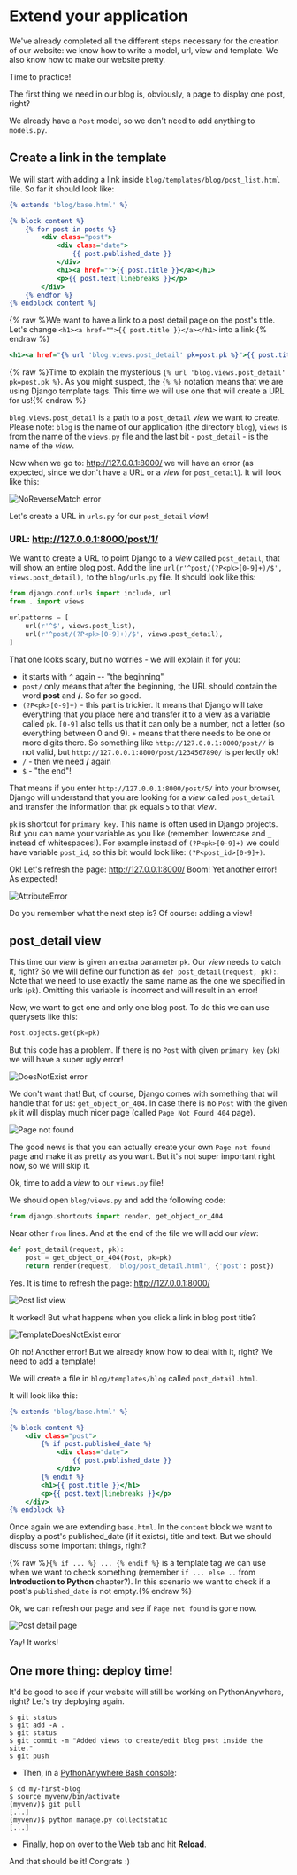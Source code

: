 # Extend your application

We've already completed all the different steps necessary for the creation of our website: we know how to write a model, url, view and template. We also know how to make our website pretty.

Time to practice!

The first thing we need in our blog is, obviously, a page to display one post, right?

We already have a `Post` model, so we don't need to add anything to `models.py`.

## Create a link in the template

We will start with adding a link inside `blog/templates/blog/post_list.html` file. So far it should look like:
```html:blog/templates/blog/post_list.html
{% extends 'blog/base.html' %}

{% block content %}
    {% for post in posts %}
        <div class="post">
            <div class="date">
                {{ post.published_date }}
            </div>
            <h1><a href="">{{ post.title }}</a></h1>
            <p>{{ post.text|linebreaks }}</p>
        </div>
    {% endfor %}
{% endblock content %}

```

{% raw %}We want to have a link to a post detail page on the post's title. Let's change `<h1><a href="">{{ post.title }}</a></h1>` into a link:{% endraw %}

```html:blog/templates/blog/post_list.html
<h1><a href="{% url 'blog.views.post_detail' pk=post.pk %}">{{ post.title }}</a></h1>
```

{% raw %}Time to explain the mysterious `{% url 'blog.views.post_detail' pk=post.pk %}`. As you might suspect, the `{% %}` notation means that we are using Django template tags. This time we will use one that will create a URL for us!{% endraw %}

`blog.views.post_detail` is a path to a `post_detail` *view* we want to create. Please note: `blog` is the name of our application (the directory `blog`), `views` is from the name of the `views.py` file and the last bit - `post_detail` - is the name of the *view*.

Now when we go to: http://127.0.0.1:8000/ we will have an error (as expected, since we don't have a URL or a *view* for `post_detail`). It will look like this:

![NoReverseMatch error](images/no_reverse_match2.png)

Let's create a URL in `urls.py` for our `post_detail` *view*!

### URL: http://127.0.0.1:8000/post/1/

We want to create a URL to point Django to a *view* called `post_detail`, that will show an entire blog post. Add the line `url(r'^post/(?P<pk>[0-9]+)/$', views.post_detail),` to the `blog/urls.py` file. It should look like this:

```python:blog/urls.py
from django.conf.urls import include, url
from . import views

urlpatterns = [
    url(r'^$', views.post_list),
    url(r'^post/(?P<pk>[0-9]+)/$', views.post_detail),
]
```

That one looks scary, but no worries - we will explain it for you:
- it starts with `^` again -- "the beginning"
- `post/` only means that after the beginning, the URL should contain the word __post__ and __/__. So far so good.
- `(?P<pk>[0-9]+)` - this part is trickier. It means that Django will take everything that you place here and transfer it to a view as a variable called `pk`. `[0-9]` also tells us that it can only be a number, not a letter (so everything between 0 and 9). `+` means that there needs to be one or more digits there. So something like `http://127.0.0.1:8000/post//` is not valid, but `http://127.0.0.1:8000/post/1234567890/` is perfectly ok!
- `/` - then we need __/__ again
- `$` - "the end"!

That means if you enter `http://127.0.0.1:8000/post/5/` into your browser, Django will understand that you are looking for a *view* called `post_detail` and transfer the information that `pk` equals `5` to that *view*.

`pk` is shortcut for `primary key`. This name is often used in Django projects. But you can name your variable as you like (remember: lowercase and `_` instead of whitespaces!). For example instead of `(?P<pk>[0-9]+)` we could have variable `post_id`, so this bit would look like: `(?P<post_id>[0-9]+)`.

Ok! Let's refresh the page: http://127.0.0.1:8000/ Boom! Yet another error! As expected!

![AttributeError](images/attribute_error2.png)

Do you remember what the next step is? Of course: adding a view!

## post_detail view

This time our *view* is given an extra parameter `pk`. Our *view* needs to catch it, right? So we will define our function as `def post_detail(request, pk):`. Note that we need to use exactly the same name as the one we specified in urls (`pk`). Omitting this variable is incorrect and will result in an error!

Now, we want to get one and only one blog post. To do this we can use querysets like this:

```python
Post.objects.get(pk=pk)
```

But this code has a problem. If there is no `Post` with given `primary key` (`pk`) we will have a super ugly error!

![DoesNotExist error](images/does_not_exist2.png)

We don't want that! But, of course, Django comes with something that will handle that for us: `get_object_or_404`. In case there is no `Post` with the given `pk` it will display much nicer page (called `Page Not Found 404` page).

![Page not found](images/404_2.png)

The good news is that you can actually create your own `Page not found` page and make it as pretty as you want. But it's not super important right now, so we will skip it.

Ok, time to add a *view* to our `views.py` file!

We should open `blog/views.py` and add the following code:

```python:blog/views.py
from django.shortcuts import render, get_object_or_404
```

Near other `from` lines. And at the end of the file we will add our *view*:

```python:blog/views.py
def post_detail(request, pk):
    post = get_object_or_404(Post, pk=pk)
    return render(request, 'blog/post_detail.html', {'post': post})
```

Yes. It is time to refresh the page: http://127.0.0.1:8000/

![Post list view](images/post_list2.png)

It worked! But what happens when you click a link in blog post title?

![TemplateDoesNotExist error](images/template_does_not_exist2.png)

Oh no! Another error! But we already know how to deal with it, right? We need to add a template!

We will create a file in `blog/templates/blog` called `post_detail.html`.

It will look like this:

```html:blog/templates/blog/post_detail.html
{% extends 'blog/base.html' %}

{% block content %}
    <div class="post">
        {% if post.published_date %}
            <div class="date">
                {{ post.published_date }}
            </div>
        {% endif %}
        <h1>{{ post.title }}</h1>
        <p>{{ post.text|linebreaks }}</p>
    </div>
{% endblock %}
```

Once again we are extending `base.html`. In the `content` block we want to display a post's published_date (if it exists), title and text. But we should discuss some important things, right?

{% raw %}`{% if ... %} ... {% endif %}` is a template tag we can use when we want to check something (remember `if ... else ..` from __Introduction to Python__ chapter?). In this scenario we want to check if a post's `published_date` is not empty.{% endraw %}

Ok, we can refresh our page and see if `Page not found` is gone now.

![Post detail page](images/post_detail2.png)

Yay! It works!


## One more thing: deploy time!

It'd be good to see if your website will still be working on PythonAnywhere, right? Let's try deploying again.

```:command-line
$ git status
$ git add -A .
$ git status
$ git commit -m "Added views to create/edit blog post inside the site."
$ git push
```

* Then, in a [PythonAnywhere Bash console](https://www.pythonanywhere.com/consoles/):

```:command-line
$ cd my-first-blog
$ source myvenv/bin/activate
(myvenv)$ git pull
[...]
(myvenv)$ python manage.py collectstatic
[...]
```

* Finally, hop on over to the [Web tab](https://www.pythonanywhere.com/web_app_setup/) and hit **Reload**.

And that should be it! Congrats :)
